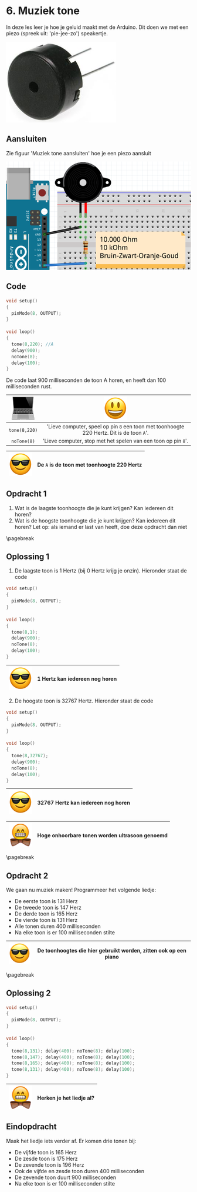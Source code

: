 # 6. Muziek tone

In deze les leer je hoe je geluid maakt met de Arduino.
Dit doen we met een piezo (spreek uit: 'pie-jee-zo') speakertje.

![Een piezo speakertje](6_muziek_tone.jpg)

## Aansluiten

Zie figuur 'Muziek tone aansluiten' hoe je een piezo aansluit

![Muziek tone aansluiten](6_muziek_tone.png)

## Code

```c++
void setup()
{
  pinMode(8, OUTPUT);
}

void loop()
{
  tone(8,220); //A
  delay(900);
  noTone(8);
  delay(100);
}
```

De code laat 900 milliseconden de toon A horen, en heeft dan 100 milliseconden rust. 

![Computer](EmojiComputer.png) | ![Smiley](EmojiSmiley.png)
:------------:|:-------------------------------------------------: 
`tone(8,220)` |'Lieve computer, speel op pin `8` een toon met toonhoogte 220 Hertz. Dit is de toon `A`'.
`noTone(8)`   |'Lieve computer, stop met het spelen van een toon op pin `8`'.

![Sunglasses](EmojiSunglasses.png) | De `A` is de toon met toonhoogte 220 Hertz 
:-------------:|:----------------------------------------: 


## Opdracht 1

 1. Wat is de laagste toonhoogte die je kunt krijgen? Kan iedereen dit horen?
 2. Wat is de hoogste toonhoogte die je kunt krijgen? Kan iedereen dit horen? Let op: als iemand er last van heeft, doe deze opdracht dan niet

\pagebreak

## Oplossing 1

 1. De laagste toon is 1 Hertz (bij 0 Hertz krijg je onzin). Hieronder staat de code


```c++
void setup()
{
  pinMode(8, OUTPUT);
}

void loop()
{
  tone(8,1);
  delay(900);
  noTone(8);
  delay(100);
}
```

![Sunglasses](EmojiSunglasses.png) | 1 Hertz kan iedereen nog horen
:-------------:|:----------------------------------------: 
 
 2. De hoogste toon is 32767 Hertz. Hieronder staat de code

```c++
void setup()
{
  pinMode(8, OUTPUT);
}

void loop()
{
  tone(8,32767);
  delay(900);
  noTone(8);
  delay(100);
}
```

![Sunglasses](EmojiSunglasses.png) | 32767 Hertz kan iedereen nog horen
:-------------:|:----------------------------------------: 

![Bowtie](EmojiBowtie.png) | Hoge onhoorbare tonen worden ultrasoon genoemd
:-------------:|:----------------------------------------: 

\pagebreak

## Opdracht 2

We gaan nu muziek maken! Programmeer het volgende liedje:

 * De eerste toon is 131 Herz
 * De tweede toon is 147 Herz
 * De derde toon is 165 Herz
 * De vierde toon is 131 Herz
 * Alle tonen duren 400 milliseconden
 * Na elke toon is er 100 milliseconden stilte

![Sunglasses](EmojiSunglasses.png) | De toonhoogtes die hier gebruikt worden, zitten ook op een piano
:-------------:|:----------------------------------------: 

\pagebreak

## Oplossing 2

```c++
void setup()
{
  pinMode(8, OUTPUT);
}

void loop()
{
  tone(8,131); delay(400); noTone(8); delay(100);
  tone(8,147); delay(400); noTone(8); delay(100);
  tone(8,165); delay(400); noTone(8); delay(100);
  tone(8,131); delay(400); noTone(8); delay(100);
}
```

![Bowtie](EmojiBowtie.png) | Herken je het liedje al?
:-------------:|:----------------------------------------: 

## Eindopdracht 

Maak het liedje iets verder af. Er komen drie tonen bij:

 * De vijfde toon is 165 Herz
 * De zesde toon is 175 Herz
 * De zevende toon is 196 Herz
 * Ook de vijfde en zesde toon duren 400 milliseconden
 * De zevende toon duurt 900 milliseconden
 * Na elke toon is er 100 milliseconden stilte
